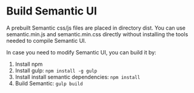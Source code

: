 # Build Semantic UI

A prebuilt Semantic css/js files are placed in directory dist. You can use
semantic.min.js and semantic.min.css directly without installing the tools
needed to compile Semantic UI.

In case you need to modify Semantic UI, you can build it by:

1. Install npm
2. Install gulp: `npm install -g gulp`
3. Install install semantic dependencies: `npm install`
4. Build Semantic: `gulp build`
